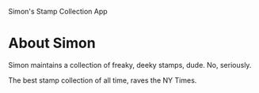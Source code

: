 Simon's Stamp Collection App

# About Simon

Simon maintains a collection of freaky, deeky stamps, dude. No, seriously.

The best stamp collection of all time, raves the NY Times.

